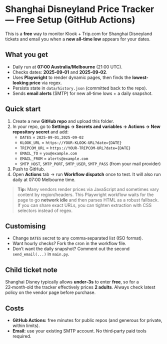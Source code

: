 # Shanghai Disneyland Price Tracker — Free Setup (GitHub Actions)

This is a **free** way to monitor Klook + Trip.com for Shanghai Disneyland tickets and email you when a **new all‑time low** appears for your dates.

## What you get
- Daily run at **07:00 Australia/Melbourne** (21:00 UTC).
- Checks dates: **2025‑09‑01** and **2025‑09‑02**.
- Uses **Playwright** to render dynamic pages, then finds the **lowest-looking price** via regex.
- Persists state in `data/history.json` (committed back to the repo).
- Sends **email alerts** (SMTP) for new all‑time lows + a daily snapshot.

## Quick start
1. Create a new **GitHub repo** and upload this folder.
2. In your repo, go to **Settings → Secrets and variables → Actions → New repository secret** and add:
   - `DATES` = `2025-09-01,2025-09-02`
   - `KLOOK_URL` = `https://YOUR-KLOOK-URL?date={DATE}`
   - `TRIPCOM_URL` = `https://YOUR-TRIPCOM-URL?date={DATE}`
   - `EMAIL_TO` = `you@example.com`
   - `EMAIL_FROM` = `alerts@example.com`
   - `SMTP_HOST`, `SMTP_PORT`, `SMTP_USER`, `SMTP_PASS` (from your mail provider)
3. Push to GitHub.
4. Open **Actions** tab → run **Workflow dispatch** once to test. It will also run daily at 07:00 Melbourne time.

> **Tip:** Many vendors render prices via JavaScript and sometimes vary content by region/headers. This Playwright workflow waits for the page to go **network idle** and then parses HTML as a robust fallback. If you can share exact URLs, you can tighten extraction with CSS selectors instead of regex.

## Customising
- Change `DATES` secret to any comma‑separated list (ISO format).
- Want hourly checks? Fork the cron in the workflow file.
- Don’t want the daily snapshot? Comment out the second `send_email(...)` in `main.py`.

## Child ticket note
Shanghai Disney typically allows **under‑3s** to enter **free**, so for a 22‑month‑old the tracker effectively prices **2 adults**. Always check latest policy on the vendor page before purchase.

## Costs
- **GitHub Actions:** free minutes for public repos (and generous for private, within limits).
- **Email:** use your existing SMTP account. No third‑party paid tools required.
